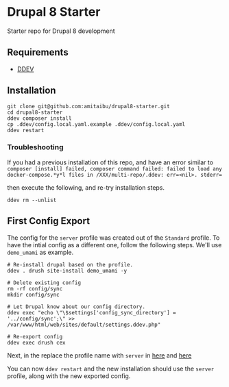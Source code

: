 # Drupal 8 Starter

Starter repo for Drupal 8 development

## Requirements

* [DDEV](https://ddev.readthedocs.io/en/stable/)

## Installation

    git clone git@github.com:amitaibu/drupal8-starter.git
    cd drupal8-starter
    ddev composer install
    cp .ddev/config.local.yaml.example .ddev/config.local.yaml
    ddev restart


### Troubleshooting

If you had a previous installation of this repo, and have an error similar to `composer [install] failed, composer command failed: failed to load any docker-compose.*y*l files in /XXX/multi-repo/.ddev: err=<nil>. stderr=`

then execute the following, and re-try installation steps.

    ddev rm --unlist

## First Config Export

The config for the `server` profile was created out of the `Standard` profile. To have the intial config as a different one, follow the following steps. We'll use `demo_umami` as example.

    # Re-install drupal based on the profile.
    ddev . drush site-install demo_umami -y
    
    # Delete existing config
    rm -rf config/sync
    mkdir config/sync
    
    # Let Drupal know about our config directory.
    ddev exec "echo \"\$settings['config_sync_directory'] = '../config/sync';\" >> /var/www/html/web/sites/default/settings.ddev.php"
    
    # Re-export config
    ddev exec drush cex
    
Next, in the replace the profile name with `server` in [here](https://github.com/amitaibu/drupal-static-elasticsearch/blob/35ab12438ca89966f70740adb3157fdd70b70509/config/sync/core.extension.yml#L45) and [here](https://github.com/amitaibu/drupal-static-elasticsearch/blob/35ab12438ca89966f70740adb3157fdd70b70509/config/sync/core.extension.yml#L51)

You can now `ddev restart` and the new installation should use the `server` profile, along with the new exported config.
